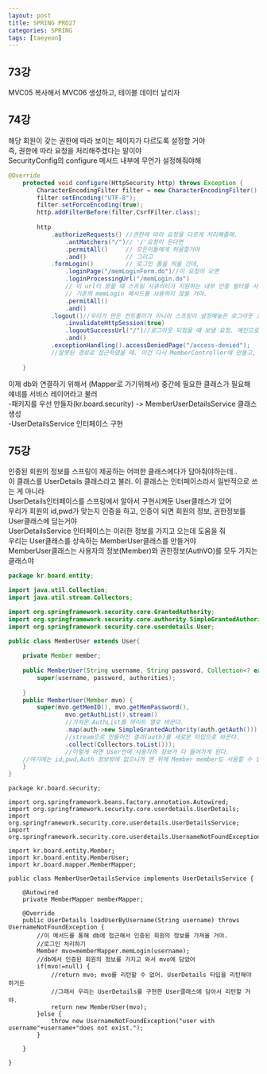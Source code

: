 ```yaml
---
layout: post
title: SPRING PRO27
categories: SPRING
tags: [taeyeon]
---
```


## 73강 

MVC05 복사해서 MVC06 생성하고, 테이블 데이터 날리자<br>

## 74강

해당 회원이 갖는 권한에 따라 보이는 페이지가 다르도록 설정할 거야<br>
즉, 권한에 따라 요청을 처리해주겠다는 말이야<br>
SecurityConfig의 configure 메서드 내부에 무언가 설정해줘야해<br>

```1=SecurityConfig.java
@Override
	protected void configure(HttpSecurity http) throws Exception {
		CharacterEncodingFilter filter = new CharacterEncodingFilter();
		filter.setEncoding("UTF-8");
		filter.setForceEncoding(true);
		http.addFilterBefore(filter,CsrfFilter.class);
		
		http
			.authorizeRequests() //권한에 따라 요청을 다르게 처리해줄래. 
				.antMatchers("/")// '/'요청이 온다면 
				.permitAll()     // 모든이들에게 허용할거야
				.and()           // 그리고 
			.formLogin() 		 // 로그인 폼을 띄울 건데,
				.loginPage("/memLoginForm.do")//이 요청이 오면 
				.loginProcessingUrl("/memLogin.do")
				// 이 url이 왔을 때 스프링 시큐리티가 지원하는 내부 인증 필터를 사용할거야
				// 기존의 memLogin 메서드를 사용하지 않을 거야.
				.permitAll()
				.and()
			.logout()//우리가 만든 컨트롤러가 아니라 스프링이 설정해놓은 로그아웃 프로세스를 밟을거야
				.invalidateHttpSession(true)
				.logoutSuccessUrl("/")//로그아웃 되었을 때 보낼 요청. 메인으로 보내겠다.
				.and()
			.exceptionHandling().accessDeniedPage("/access-denied");
			//잘못된 경로로 접근하였을 때. 이건 다시 MemberController에 만들고, jsp까지 만들어주자
			
	}
```

이제 db와 연결하기 위해서 (Mapper로 가기위해서) 중간에 필요한 클래스가 필요해<br>
얘네를 서비스 레이어라고 불러<br>
-패키지를 우선 만들자(kr.board.security) -> MemberUserDetailsService 클래스 생성<br>
-UserDetailsService 인터페이스 구현

## 75강

인증된 회원의 정보를 스프링이 제공하는 어떠한 클래스에다가 담아줘야하는데..<br>
이 클래스를 UserDetails 클래스라고 불러. 이 클래스는 인터페이스라서 일반적으로 쓰는 게 아니라<br>
UserDetails인터페이스를 스프링에서 알아서 구현시켜둔 User클래스가 있어<br>
우리가 회원의 id,pwd가 맞는지 인증을 하고, 인증이 되면 회원의 정보, 권한정보를 User클래스에 담는거야<br>
UserDetailsService 인터페이스는 이러한 정보를 가지고 오는데 도움을 줘<br>
우리는 User클래스를 상속하는 MemberUser클래스를 만들거야<br>
MemberUser클래스는 사용자의 정보(Member)와 권한정보(AuthVO)를 모두 가지는 클래스야<br>

```1=MemberUser.java
package kr.board.entity;

import java.util.Collection;
import java.util.stream.Collectors;

import org.springframework.security.core.GrantedAuthority;
import org.springframework.security.core.authority.SimpleGrantedAuthority;
import org.springframework.security.core.userdetails.User;

public class MemberUser extends User{
	
	private Member member;
	
	public MemberUser(String username, String password, Collection<? extends GrantedAuthority> authorities) {
		super(username, password, authorities);
		
	}
	public MemberUser(Member mvo) {
		super(mvo.getMemID(), mvo.getMemPassword(), 
				mvo.getAuthList().stream()
				//가져온 AuthList를 바이트 열로 바꾼다.
				.map(auth->new SimpleGrantedAuthority(auth.getAuth()))
				//stream으로 만들어진 결과(auth)를 새로운 타입으로 바꾼다.
				.collect(Collectors.toList()));
				//이렇게 하면 User안에 사용자의 정보가 다 들어가게 된다.
	//여기에는 id,pwd,Auth 정보밖에 없으니까 맨 위에 Member member도 사용할 수 있게 선언하자.
	}
}

```

```2=MemberUserDetailsService
package kr.board.security;

import org.springframework.beans.factory.annotation.Autowired;
import org.springframework.security.core.userdetails.UserDetails;
import org.springframework.security.core.userdetails.UserDetailsService;
import org.springframework.security.core.userdetails.UsernameNotFoundException;

import kr.board.entity.Member;
import kr.board.entity.MemberUser;
import kr.board.mapper.MemberMapper;

public class MemberUserDetailsService implements UserDetailsService {
	
	@Autowired
	private MemberMapper memberMapper;
	
	@Override
	public UserDetails loadUserByUsername(String username) throws UsernameNotFoundException {
		//이 메서드를 통해 db에 접근해서 인증된 회원의 정보를 가져올 거야.
		//로그인 처리하기
		Member mvo=memberMapper.memLogin(username);
		//db에서 인증된 회원의 정보를 가지고 와서 mvo에 담았어
		if(mvo!=null) {
			//return mvo; mvo를 리턴할 수 없어. UserDetails 타입을 리턴해야 하거든
			//그래서 우리는 UserDetails를 구현한 User클래스에 담아서 리턴할 거야.
			return new MemberUser(mvo);
		}else {
			throw new UsernameNotFoundException("user with username"+username+"does not exist.");
		}
		
	}

}

```



